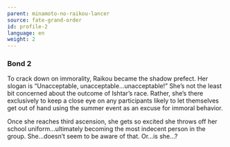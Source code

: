 ```yaml
---
parent: minamoto-no-raikou-lancer
source: fate-grand-order
id: profile-2
language: en
weight: 2
---
```


### Bond 2

To crack down on immorality, Raikou became the shadow prefect.
Her slogan is “Unacceptable, unacceptable…unacceptable!”
She’s not the least bit concerned about the outcome of Ishtar’s race. Rather, she’s there exclusively to keep a close eye on any participants likely to let themselves get out of hand using the summer event as an excuse for immoral behavior.

Once she reaches third ascension, she gets so excited she throws off her school uniform…ultimately becoming the most indecent person in the group. She…doesn’t seem to be aware of that. Or…is she…?
